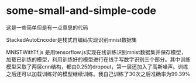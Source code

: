 # some-small-and-simple-code
这是一些简单但是有一点意思的代码  
  
  
StackedAutoEncoder是栈式自编码实现识别mnist数据集  
  
MNISTWithTf.js 是用tensorflow.js实现在线训练识别mnist数据集并保存模型，加载已训练的模型，利用训练好的模型进行在线手写数字识别三个部分。其中训练模型采取了两层cnn结构，都由0.25的dropout，第一层还加入了高斯噪声。训练之后还可以加载训练好的模型继续训练。我自己训练了30次之后准确率为99.39%
